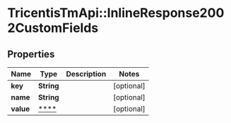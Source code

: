 # TricentisTmApi::InlineResponse2002CustomFields

## Properties
Name | Type | Description | Notes
------------ | ------------- | ------------- | -------------
**key** | **String** |  | [optional] 
**name** | **String** |  | [optional] 
**value** | [****](.md) |  | [optional] 

